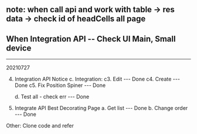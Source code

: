 ## note: when call api and work with table -> res data -> check id of headCells all page

## When Integration API -- Check UI Main, Small device

---

20210727

4. Integration API Notice
   c. Integration:
   c3. Edit --- Done
   c4. Create --- Done
   c5. Fix Position Spiner --- Done

   d. Test all - check err --- Done

5. Integrate API Best Decorating Page
   a. Get list --- Done
   b. Change order --- Done

Other: Clone code and refer
